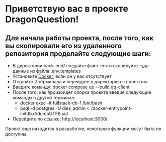 # Приветствую вас в проекте DragonQuestion!

## Для начала работы проекта, после того, как вы скопировали его из удаленного репозитория проделайте следующие шаги:
- В директории back-end/ создайте файл .env и скопируйте туда данные из файла .env.templates 
- Установите [Docker](https://www.docker.com/products/docker-desktop/), если он у вас отсутствует
- Откройте 2 терминала и перейдите в директорию с проектом. 
- Введите команду: docker compose up --build dq-client
- После того, как произойдет сборка проекта введие следующие команды в другой терминал:
    - docker exec -it fullstack-db-1 /bin/bash
    - psql -d postgres -U dies_admin < /docker-entrypoint-initdb.d/dumpUTF8.sql
- Перейдите по ссылке: http://localhost:3000/ 

Проект еще находится в разработке, некоторые функции могут быть не доступны.

